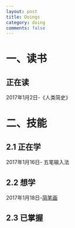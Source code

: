 ```yaml
---
layout: post
title: Doings
category: doing
comments: false
---
```


# 一、读书

## 正在读
2017年1月2日-《人类简史》

# 二、技能
## 2.1 正在学
2017年1月16日- 五笔输入法

## 2.2 想学
2017年1月18日-[简笔画](http://study.163.com/course/introduction/1350013.htm#/courseDetail)

## 2.3 已掌握